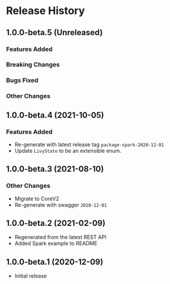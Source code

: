 # Release History

## 1.0.0-beta.5 (Unreleased)

### Features Added

### Breaking Changes

### Bugs Fixed

### Other Changes

## 1.0.0-beta.4 (2021-10-05)

### Features Added

- Re-generate with latest release tag `package-spark-2020-12-01`
- Update `LivyState` to be an extensible enum.

## 1.0.0-beta.3 (2021-08-10)

### Other Changes

- Migrate to CoreV2
- Re-generate with swagger `2020-12-01`

## 1.0.0-beta.2 (2021-02-09)

- Regenerated from the latest REST API
- Added Spark example to README

## 1.0.0-beta.1 (2020-12-09)

- Initial release
